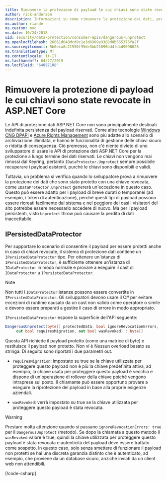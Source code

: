 ```yaml
---
title: Rimuovere la protezione di payload le cui chiavi sono state revocate in ASP.NET Core
author: rick-anderson
description: Informazioni su come rimuovere la protezione dei dati, protetti con chiavi che poiché revocate in un'app ASP.NET Core.
ms.author: riande
ms.custom: mvc
ms.date: 10/24/2018
uid: security/data-protection/consumer-apis/dangerous-unprotect
ms.openlocfilehash: 26061d048dcd9c1e3d8909e9388d8b565376fa2f
ms.sourcegitcommit: 5b0eca8c21550f95de3bb21096bd4fd4d9098026
ms.translationtype: MT
ms.contentlocale: it-IT
ms.lasthandoff: 04/27/2019
ms.locfileid: "64897108"
---
```

# <a name="unprotect-payloads-whose-keys-have-been-revoked-in-aspnet-core"></a>Rimuovere la protezione di payload le cui chiavi sono state revocate in ASP.NET Core

<a name="data-protection-consumer-apis-dangerous-unprotect"></a>

Le API di protezione dati ASP.NET Core non sono principalmente destinati indefinita persistenza del payload riservati. Come altre tecnologie [Windows CNG DPAPI](https://msdn.microsoft.com/library/windows/desktop/hh706794%28v=vs.85%29.aspx) e [Azure Rights Management](/rights-management/) sono più adatte allo scenario di archiviazione illimitata, e hanno le funzionalità di gestione delle chiavi sicuro o ridotta di conseguenza. Ciò premesso, non c'è niente divieto di uno sviluppatore di usare le API di protezione dati ASP.NET Core per la protezione a lungo termine dei dati riservati. Le chiavi non vengono mai rimossi dal Keyring, pertanto `IDataProtector.Unprotect` sempre possibile recuperare i payload esistenti, purché le chiavi sono disponibili e validi.

Tuttavia, un problema si verifica quando lo sviluppatore prova a rimuovere la protezione dei dati che sono stato protetto con una chiave revocata, come `IDataProtector.Unprotect` genererà un'eccezione in questo caso. Questo può essere adatto per i payload di breve durati o temporanei (ad esempio, i token di autenticazione), perché questi tipi di payload possono essere ricreati facilmente dal sistema e nel peggiore dei casi i visitatori del sito potrebbe essere necessario accedere di nuovo. Ma per i payload persistenti, visto `Unprotect` throw può causare la perdita di dati inaccettabile.

## <a name="ipersisteddataprotector"></a>IPersistedDataProtector

Per supportare lo scenario di consentire il payload per essere protetti anche in caso di chiavi revocate, il sistema di protezione dati contiene un `IPersistedDataProtector` tipo. Per ottenere un'istanza di `IPersistedDataProtector`, è sufficiente ottenere un'istanza di `IDataProtector` in modo normale e provare a eseguire il cast di `IDataProtector` a `IPersistedDataProtector`.

> [!NOTE]
> Non tutti i `IDataProtector` istanze possono essere convertite in `IPersistedDataProtector`. Gli sviluppatori devono usare il C# per evitare eccezioni di runtime causato da un cast non valido come operatore o simile e devono essere preparati a gestire il caso di errore in modo appropriato.

`IPersistedDataProtector` espone la superficie dell'API seguente:

```csharp
DangerousUnprotect(byte[] protectedData, bool ignoreRevocationErrors,
     out bool requiresMigration, out bool wasRevoked) : byte[]
```

Questa API richiede il payload protetto (come una matrice di byte) e restituisce il payload non protetto. Non vi è Nessun overload basato su stringa. Di seguito sono riportati i due parametri out.

* `requiresMigration`: impostato su true se la chiave utilizzata per proteggere questo payload non è più la chiave predefinita attiva, ad esempio, la chiave usata per proteggere questo payload è vecchia e dispone di un'operazione di rollover della chiave poiché vengono intraprese sul posto. Il chiamante può essere opportuno provare a eseguire la riprotezione del payload in base alla proprie esigenze aziendali.

* `wasRevoked`: verrà impostato su true se la chiave utilizzata per proteggere questo payload è stata revocata.

>[!WARNING]
> Prestare molta attenzione quando si passano `ignoreRevocationErrors: true` per il `DangerousUnprotect` (metodo). Se dopo la chiamata a questo metodo il `wasRevoked` valore è true, quindi la chiave utilizzata per proteggere questo payload è stata revocata e autenticità del payload deve essere trattato come sospetto. In questo caso, solo senza smettere di funzionare il payload non protetti se hai una discreta garanzia distinto che è autenticato, ad esempio, che proviene da un database sicuro, anziché inviati da un client web non attendibili.

[!code-csharp[](dangerous-unprotect/samples/dangerous-unprotect.cs)]
